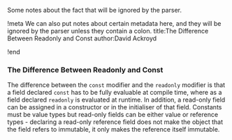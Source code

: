 Some notes about the fact that will be ignored by the parser.

!meta
We can also put notes about certain metadata here, and they will be ignored by the parser unless they contain a colon.
title:The Difference Between Readonly and Const
author:David Ackroyd

!end


### The Difference Between Readonly and Const

The difference between the `const` modifier and the `readonly` modifier is that a field declared `const` has to be fully evaluable at compile time, where as a field declared `readonly` is evaluated at runtime. In addition, a read-only field can be assigned in a constructor or in the initialiser of that field. Constants must be value types but read-only fields can be either value or reference types - declaring a read-only reference field does not make the object that the field refers to immutable, it only makes the reference itself immutable.
